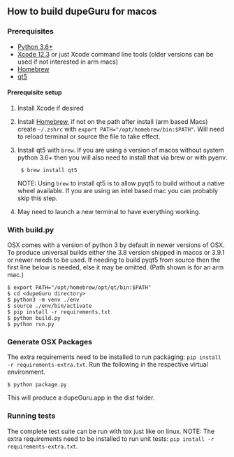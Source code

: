 ## How to build dupeGuru for macos

### Prerequisites

- [Python 3.6+][python]
- [Xcode 12.3][xcode] or just Xcode command line tools (older versions can be used if not interested in arm macs)
- [Homebrew][homebrew]
- [qt5](https://www.qt.io/)

#### Prerequisite setup
1. Install Xcode if desired
2. Install [Homebrew][homebrew], if not on the path after install (arm based Macs) create `~/.zshrc` 
with `export PATH="/opt/homebrew/bin:$PATH"`. Will need to reload terminal or source the file to take 
effect.
3. Install qt5 with `brew`. If you are using a version of macos without system python 3.6+ then you will 
also need to install that via brew or with pyenv.

        $ brew install qt5

    NOTE: Using `brew` to install qt5 is to allow pyqt5 to build without a native wheel
    available.  If you are using an intel based mac you can probably skip this step.

4. May need to launch a new terminal to have everything working.

### With build.py
OSX comes with a version of python 3 by default in newer versions of OSX.  To produce universal 
builds either the 3.8 version shipped in macos or 3.9.1 or newer needs to be used. If needing to
build pyqt5 from source then the first line below is needed, else it may be omitted. (Path shown is 
for an arm mac.)

    $ export PATH="/opt/homebrew/opt/qt/bin:$PATH"
    $ cd <dupeGuru directory>
    $ python3 -m venv ./env
    $ source ./env/bin/activate
    $ pip install -r requirements.txt
    $ python build.py
    $ python run.py

### Generate OSX Packages
The extra requirements need to be installed to run packaging: `pip install -r requirements-extra.txt`. 
Run the following in the respective virtual environment.

    $ python package.py

This will produce a dupeGuru.app in the dist folder.

### Running tests
The complete test suite can be run with tox just like on linux. NOTE: The extra requirements need to 
be installed to run unit tests: `pip install -r requirements-extra.txt`.

[python]: http://www.python.org/
[homebrew]: https://brew.sh/
[xcode]: https://developer.apple.com/xcode/
